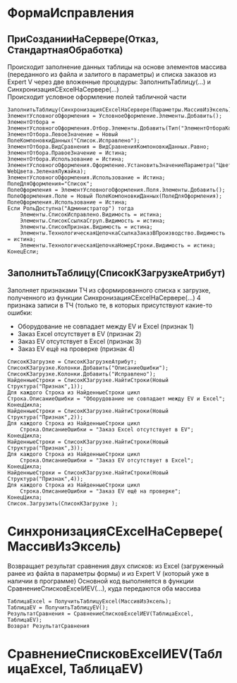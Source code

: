 # ФормаИсправления

## ПриСозданииНаСервере(Отказ, СтандартнаяОбработка)

Происходит заполнение данных таблицы на основе элементов массива (переданного из файла и залитого в параметры) и списка заказов из Expert V через две вложенные процедуры: ЗаполнитьТаблицу(...) и СинхронизацияСExcelНаСервере(...)  
Происходит условное оформление полей табличной части

```
ЗаполнитьТаблицу(СинхронизацияСExcelНаСервере(Параметры.МассивИзЭксель).Итог);   
ЭлементУсловногоОформления = УсловноеОформление.Элементы.Добавить();
ЭлементОтбора = ЭлементУсловногоОформления.Отбор.Элементы.Добавить(Тип("ЭлементОтбораКомпоновкиДанных"));
ЭлементОтбора.ЛевоеЗначение = Новый ПолеКомпоновкиДанных("Список.Исправлено"); 
ЭлементОтбора.ВидСравнения = ВидСравненияКомпоновкиДанных.Равно; 
ЭлементОтбора.ПравоеЗначение = Истина;
ЭлементОтбора.Использование = Истина;
ЭлементУсловногоОформления.Оформление.УстановитьЗначениеПараметра("ЦветФона",  WebЦвета.ЗеленаяЛужайка);
ЭлементУсловногоОформления.Использование = Истина;
ПолеДляОформления="Список";
ПолеОформления = ЭлементУсловногоОформления.Поля.Элементы.Добавить();
ПолеОформления.Поле = Новый ПолеКомпоновкиДанных(ПолеДляОформления);
ПолеОформления.Использование = Истина;
Если РольДоступна("Администратор") тогда
	Элементы.СписокИсправлено.Видимость = истина;
	Элементы.СписокСсылкаСгруп.Видимость = истина;
	Элементы.СписокПризнак.Видимость = истина;
	Элементы.ТехнологическаяЦепочкаСсылкаЗаказВПроизводство.Видимость = истина;
	Элементы.ТехнологическаяЦепочкаНомерСтроки.Видимость = истина;
КонецЕсли;
```
## ЗаполнитьТаблицу(СписокКЗагрузкеАтрибут)

Заполняет признаками ТЧ из сформированного списка к загрузке, полученного из функции СинхронизацияСExcelНаСервере(...) 
4 признака записи в ТЧ (только те, в которых присутствуют какие-то ошибки:   
- Оборудование не совпадает между EV и Excel (признак 1)
- Заказ Excel отсутствует в EV (признак 2)
- Заказ EV отсутствует в Excel (признак 3)
- Заказ EV ещё на проверке (признак 4)
```
СписокКЗагрузке = СписокКЗагрузкеАтрибут;
СписокКЗагрузке.Колонки.Добавить("ОписаниеОшибки");
СписокКЗагрузке.Колонки.Добавить("Исправлено");    
НайденныеСтроки = СписокКЗагрузке.НайтиСтроки(Новый Структура("Признак",1));
Для каждого Строка из НайденныеСтроки цикл
Строка.ОписаниеОшибки = "Оборудование не совпадает между EV и Excel";
КонецЦикла;
НайденныеСтроки = СписокКЗагрузке.НайтиСтроки(Новый Структура("Признак",2));
Для каждого Строка из НайденныеСтроки цикл
	Строка.ОписаниеОшибки = "Заказ Excel отсутствует в EV";
КонецЦикла;
НайденныеСтроки = СписокКЗагрузке.НайтиСтроки(Новый Структура("Признак",3));
Для каждого Строка из НайденныеСтроки цикл
	Строка.ОписаниеОшибки = "Заказ EV отсутствует в Excel";
КонецЦикла;
НайденныеСтроки = СписокКЗагрузке.НайтиСтроки(Новый Структура("Признак",4));
Для каждого Строка из НайденныеСтроки цикл
	Строка.ОписаниеОшибки = "Заказ EV ещё на проверке";
КонецЦикла;
Список.Загрузить(СписокКЗагрузке );
```
# СинхронизацияСExcelНаСервере(МассивИзЭксель)

Возвращает результат сравнения двух списков: из Excel (загруженный ранее из файла в параметры формы) и из Expert V (который уже в наличии в программе)
Основной код выполняется в функции СравнениеСписковExcelИEV(...), куда передаются оба массива
```
ТаблицаExcel = ПолучитьТаблицуExcel(МассивИзЭксель); 
ТаблицаEV = ПолучитьТаблицуEV();	
РезультатСравнения = СравнениеСписковExcelИEV(ТаблицаExcel, ТаблицаEV);
Возврат РезультатСравнения
```

# СравнениеСписковExcelИEV(ТаблицаExcel, ТаблицаEV)

